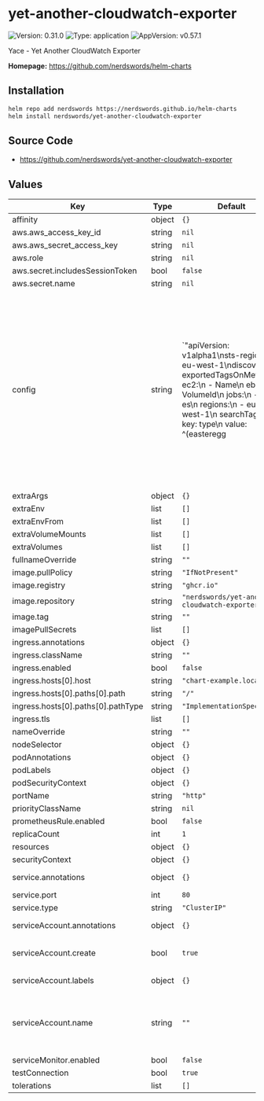 # yet-another-cloudwatch-exporter

![Version: 0.31.0](https://img.shields.io/badge/Version-0.31.0-informational?style=flat-square) ![Type: application](https://img.shields.io/badge/Type-application-informational?style=flat-square) ![AppVersion: v0.57.1](https://img.shields.io/badge/AppVersion-v0.57.1-informational?style=flat-square)

Yace - Yet Another CloudWatch Exporter

**Homepage:** <https://github.com/nerdswords/helm-charts>

## Installation

```sh
helm repo add nerdswords https://nerdswords.github.io/helm-charts
helm install nerdswords/yet-another-cloudwatch-exporter
```

## Source Code

* <https://github.com/nerdswords/yet-another-cloudwatch-exporter>

## Values

| Key | Type | Default | Description |
|-----|------|---------|-------------|
| affinity | object | `{}` |  |
| aws.aws_access_key_id | string | `nil` |  |
| aws.aws_secret_access_key | string | `nil` |  |
| aws.role | string | `nil` |  |
| aws.secret.includesSessionToken | bool | `false` |  |
| aws.secret.name | string | `nil` |  |
| config | string | `"apiVersion: v1alpha1\nsts-region: eu-west-1\ndiscovery:\n  exportedTagsOnMetrics:\n    ec2:\n      - Name\n    ebs:\n      - VolumeId\n  jobs:\n  - type: es\n    regions:\n      - eu-west-1\n    searchTags:\n      - key: type\n        value: ^(easteregg|k8s)$\n    metrics:\n      - name: FreeStorageSpace\n        statistics:\n        - Sum\n        period: 60\n        length: 600\n      - name: ClusterStatus.green\n        statistics:\n        - Minimum\n        period: 60\n        length: 600\n      - name: ClusterStatus.yellow\n        statistics:\n        - Maximum\n        period: 60\n        length: 600\n      - name: ClusterStatus.red\n        statistics:\n        - Maximum\n        period: 60\n        length: 600"` |  |
| extraArgs | object | `{}` |  |
| extraEnv | list | `[]` |  |
| extraEnvFrom | list | `[]` |  |
| extraVolumeMounts | list | `[]` |  |
| extraVolumes | list | `[]` |  |
| fullnameOverride | string | `""` |  |
| image.pullPolicy | string | `"IfNotPresent"` |  |
| image.registry | string | `"ghcr.io"` |  |
| image.repository | string | `"nerdswords/yet-another-cloudwatch-exporter"` |  |
| image.tag | string | `""` |  |
| imagePullSecrets | list | `[]` |  |
| ingress.annotations | object | `{}` |  |
| ingress.className | string | `""` |  |
| ingress.enabled | bool | `false` |  |
| ingress.hosts[0].host | string | `"chart-example.local"` |  |
| ingress.hosts[0].paths[0].path | string | `"/"` |  |
| ingress.hosts[0].paths[0].pathType | string | `"ImplementationSpecific"` |  |
| ingress.tls | list | `[]` |  |
| nameOverride | string | `""` |  |
| nodeSelector | object | `{}` |  |
| podAnnotations | object | `{}` |  |
| podLabels | object | `{}` |  |
| podSecurityContext | object | `{}` |  |
| portName | string | `"http"` |  |
| priorityClassName | string | `nil` |  |
| prometheusRule.enabled | bool | `false` |  |
| replicaCount | int | `1` |  |
| resources | object | `{}` |  |
| securityContext | object | `{}` |  |
| service.annotations | object | `{}` | Annotations to add to the service |
| service.port | int | `80` |  |
| service.type | string | `"ClusterIP"` |  |
| serviceAccount.annotations | object | `{}` | Annotations to add to the service account |
| serviceAccount.create | bool | `true` | Specifies whether a service account should be created |
| serviceAccount.labels | object | `{}` | Labels to add to the service account |
| serviceAccount.name | string | `""` | The name of the service account to use. If not set and create is true, a name is generated using the fullname template |
| serviceMonitor.enabled | bool | `false` |  |
| testConnection | bool | `true` |  |
| tolerations | list | `[]` |  |
